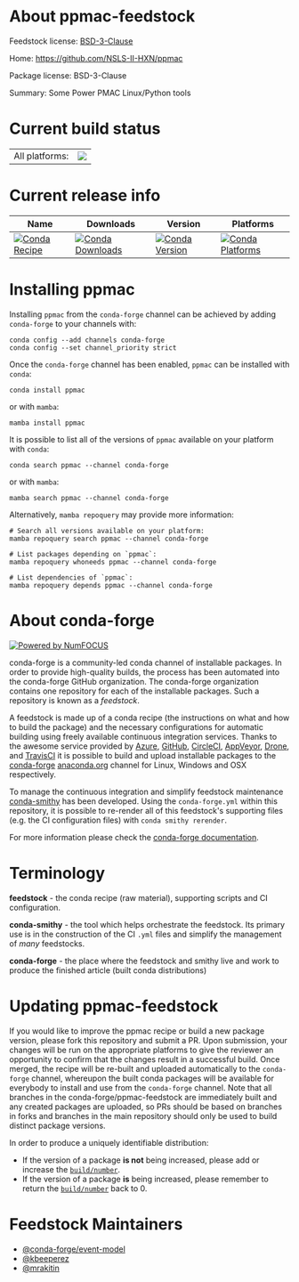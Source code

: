 About ppmac-feedstock
=====================

Feedstock license: [BSD-3-Clause](https://github.com/conda-forge/ppmac-feedstock/blob/main/LICENSE.txt)

Home: https://github.com/NSLS-II-HXN/ppmac

Package license: BSD-3-Clause

Summary: Some Power PMAC Linux/Python tools

Current build status
====================


<table><tr><td>All platforms:</td>
    <td>
      <a href="https://dev.azure.com/conda-forge/feedstock-builds/_build/latest?definitionId=13565&branchName=main">
        <img src="https://dev.azure.com/conda-forge/feedstock-builds/_apis/build/status/ppmac-feedstock?branchName=main">
      </a>
    </td>
  </tr>
</table>

Current release info
====================

| Name | Downloads | Version | Platforms |
| --- | --- | --- | --- |
| [![Conda Recipe](https://img.shields.io/badge/recipe-ppmac-green.svg)](https://anaconda.org/conda-forge/ppmac) | [![Conda Downloads](https://img.shields.io/conda/dn/conda-forge/ppmac.svg)](https://anaconda.org/conda-forge/ppmac) | [![Conda Version](https://img.shields.io/conda/vn/conda-forge/ppmac.svg)](https://anaconda.org/conda-forge/ppmac) | [![Conda Platforms](https://img.shields.io/conda/pn/conda-forge/ppmac.svg)](https://anaconda.org/conda-forge/ppmac) |

Installing ppmac
================

Installing `ppmac` from the `conda-forge` channel can be achieved by adding `conda-forge` to your channels with:

```
conda config --add channels conda-forge
conda config --set channel_priority strict
```

Once the `conda-forge` channel has been enabled, `ppmac` can be installed with `conda`:

```
conda install ppmac
```

or with `mamba`:

```
mamba install ppmac
```

It is possible to list all of the versions of `ppmac` available on your platform with `conda`:

```
conda search ppmac --channel conda-forge
```

or with `mamba`:

```
mamba search ppmac --channel conda-forge
```

Alternatively, `mamba repoquery` may provide more information:

```
# Search all versions available on your platform:
mamba repoquery search ppmac --channel conda-forge

# List packages depending on `ppmac`:
mamba repoquery whoneeds ppmac --channel conda-forge

# List dependencies of `ppmac`:
mamba repoquery depends ppmac --channel conda-forge
```


About conda-forge
=================

[![Powered by
NumFOCUS](https://img.shields.io/badge/powered%20by-NumFOCUS-orange.svg?style=flat&colorA=E1523D&colorB=007D8A)](https://numfocus.org)

conda-forge is a community-led conda channel of installable packages.
In order to provide high-quality builds, the process has been automated into the
conda-forge GitHub organization. The conda-forge organization contains one repository
for each of the installable packages. Such a repository is known as a *feedstock*.

A feedstock is made up of a conda recipe (the instructions on what and how to build
the package) and the necessary configurations for automatic building using freely
available continuous integration services. Thanks to the awesome service provided by
[Azure](https://azure.microsoft.com/en-us/services/devops/), [GitHub](https://github.com/),
[CircleCI](https://circleci.com/), [AppVeyor](https://www.appveyor.com/),
[Drone](https://cloud.drone.io/welcome), and [TravisCI](https://travis-ci.com/)
it is possible to build and upload installable packages to the
[conda-forge](https://anaconda.org/conda-forge) [anaconda.org](https://anaconda.org/)
channel for Linux, Windows and OSX respectively.

To manage the continuous integration and simplify feedstock maintenance
[conda-smithy](https://github.com/conda-forge/conda-smithy) has been developed.
Using the ``conda-forge.yml`` within this repository, it is possible to re-render all of
this feedstock's supporting files (e.g. the CI configuration files) with ``conda smithy rerender``.

For more information please check the [conda-forge documentation](https://conda-forge.org/docs/).

Terminology
===========

**feedstock** - the conda recipe (raw material), supporting scripts and CI configuration.

**conda-smithy** - the tool which helps orchestrate the feedstock.
                   Its primary use is in the construction of the CI ``.yml`` files
                   and simplify the management of *many* feedstocks.

**conda-forge** - the place where the feedstock and smithy live and work to
                  produce the finished article (built conda distributions)


Updating ppmac-feedstock
========================

If you would like to improve the ppmac recipe or build a new
package version, please fork this repository and submit a PR. Upon submission,
your changes will be run on the appropriate platforms to give the reviewer an
opportunity to confirm that the changes result in a successful build. Once
merged, the recipe will be re-built and uploaded automatically to the
`conda-forge` channel, whereupon the built conda packages will be available for
everybody to install and use from the `conda-forge` channel.
Note that all branches in the conda-forge/ppmac-feedstock are
immediately built and any created packages are uploaded, so PRs should be based
on branches in forks and branches in the main repository should only be used to
build distinct package versions.

In order to produce a uniquely identifiable distribution:
 * If the version of a package **is not** being increased, please add or increase
   the [``build/number``](https://docs.conda.io/projects/conda-build/en/latest/resources/define-metadata.html#build-number-and-string).
 * If the version of a package **is** being increased, please remember to return
   the [``build/number``](https://docs.conda.io/projects/conda-build/en/latest/resources/define-metadata.html#build-number-and-string)
   back to 0.

Feedstock Maintainers
=====================

* [@conda-forge/event-model](https://github.com/orgs/conda-forge/teams/event-model/)
* [@kbeeperez](https://github.com/kbeeperez/)
* [@mrakitin](https://github.com/mrakitin/)

